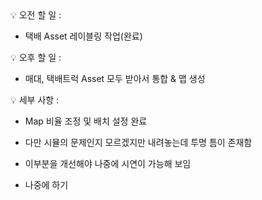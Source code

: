 <aside>
💡 오전 할 일 :

- 택배 Asset 레이블링 작업(완료)

</aside>
 
<aside>
💡 오후 할 일 :

- 매대, 택배트럭 Asset 모두 받아서 통합 & 맵 생성

</aside>

💡 세부 사항 :

- Map 비율 조정 및 배치 설정 완료

- 다만 시뮬의 문제인지 모르겠지만 내려놓는데 투명 틈이 존재함

- 이부분을 개선해야 나중에 시연이 가능해 보임

- 나중에 하기
